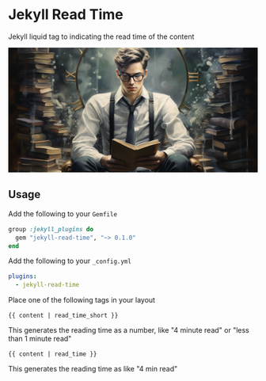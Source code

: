 # Jekyll Read Time

Jekyll liquid tag to indicating the read time of the content

![](assets/jekyll-read-time.png)

## Usage

Add the following to your `Gemfile`
```rb
group :jekyll_plugins do
  gem "jekyll-read-time", "~> 0.1.0"
end
```

Add the following to your `_config.yml`

```yml
plugins:
  - jekyll-read-time
```

Place one of the following tags in your layout

```
{{ content | read_time_short }}
```

This generates the reading time as a number, like "4 minute read" or "less than 1 minute read"

```
{{ content | read_time }}
```

This generates the reading time as like "4 min read"
